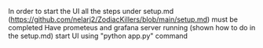 In order to start the UI all the steps under setup.md (https://github.com/nelarj2/ZodiacKillers/blob/main/setup.md) must be completed
Have prometeus and grafana server running (shown how to do in the setup.md)
start UI using "python app.py" command
